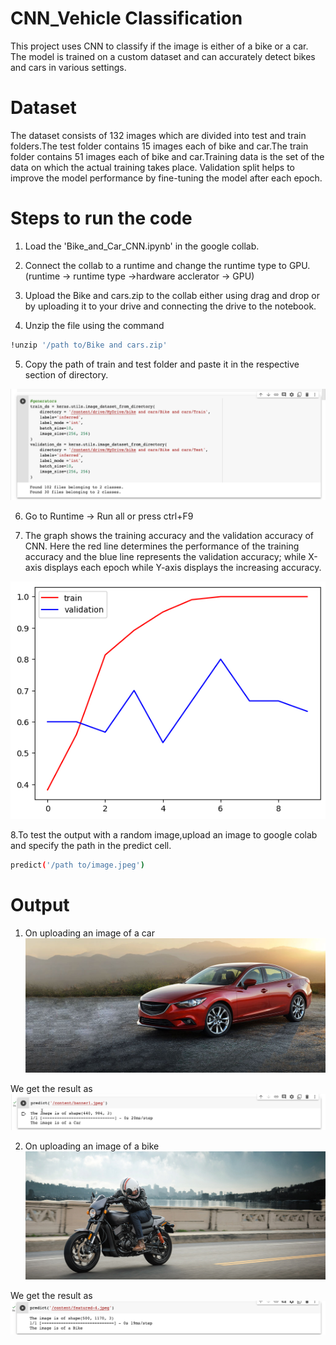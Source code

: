 # CNN_Vehicle Classification

This project uses CNN to classify if the image is either of a bike or a car. The model is trained on a custom dataset and can accurately detect bikes and cars in various settings.

# Dataset

The dataset consists of 132 images which are divided into test and train folders.The test folder contains 15 images each of bike and car.The train folder contains 51 images each of bike and car.Training data is the set of the data on which the actual training takes place. Validation split helps to improve the model performance by fine-tuning the model after each epoch.

# Steps to run the code

1. Load the 'Bike_and_Car_CNN.ipynb' in the google collab.

2. Connect the collab to a runtime and change the runtime type to GPU. (runtime -> runtime type ->hardware acclerator -> GPU)

3. Upload the Bike and cars.zip to the collab either using drag and drop or by uploading it to your drive and connecting the drive to the notebook.

4. Unzip the file using the command
```bash 
!unzip '/path to/Bike and cars.zip'
```

5. Copy the path of train and test folder and paste it in the respective section of directory.

<img src="https://github.com/TriptanjanaS07/CNN_VehicleClassification/blob/main/CNN%20Readme%20Images/Screenshot%202023-04-25%20at%202.22.48%20PM.png" style=""></img>

6. Go to Runtime -> Run all or press ctrl+F9

7. The graph shows the training accuracy and the validation accuracy of CNN. Here the red line determines the performance of the training accuracy and the blue line represents the validation accuracy; while X-axis displays each epoch while Y-axis displays the increasing accuracy.

<img src="https://github.com/TriptanjanaS07/CNN_VehicleClassification/blob/main/CNN%20Readme%20Images/cnn%20graph.png" style=""></img>

8.To test the output with a random image,upload an image to google colab and specify the path in the predict cell.
```bash
predict('/path to/image.jpeg')
```
# Output
1. On uploading an image of a car
<img src="https://github.com/TriptanjanaS07/CNN_VehicleClassification/blob/main/CNN%20Readme%20Images/banner1.jpeg" style=""></img>

We get the result as
<img src="https://github.com/TriptanjanaS07/CNN_VehicleClassification/blob/main/CNN%20Readme%20Images/Screenshot%202023-04-25%20at%202.26.42%20PM.png" style=""></img>

2. On uploading an image of a bike
<img src="https://github.com/TriptanjanaS07/CNN_VehicleClassification/blob/main/CNN%20Readme%20Images/featured-4.jpeg" style=""></img>

We get the result as
<img src="https://github.com/TriptanjanaS07/CNN_VehicleClassification/blob/main/CNN%20Readme%20Images/Screenshot%202023-04-25%20at%202.25.41%20PM.png" style=""></img>







